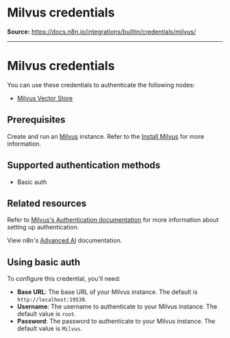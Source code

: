 # Milvus credentials

**Source:** https://docs.n8n.io/integrations/builtin/credentials/milvus/

---

# Milvus credentials

You can use these credentials to authenticate the following nodes:

- [Milvus Vector Store](../../cluster-nodes/root-nodes/n8n-nodes-langchain.vectorstoremilvus/)

## Prerequisites

Create and run an [Milvus](https://milvus.io/) instance. Refer to the [Install Milvus](https://milvus.io/docs/install-overview.md) for more information.

## Supported authentication methods

- Basic auth

## Related resources

Refer to [Milvus's Authentication documentation](https://milvus.io/docs/authenticate.md?tab=docker#Authenticate-User-Access) for more information about setting up authentication.

View n8n's [Advanced AI](../../../../advanced-ai/) documentation.

## Using basic auth

To configure this credential, you'll need:

- **Base URL**: The base URL of your Milvus instance. The default is `http://localhost:19530`.
- **Username**: The username to authenticate to your Milvus instance. The default value is `root`.
- **Password**: The password to authenticate to your Milvus instance. The default value is `Milvus`.
